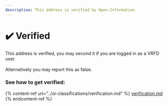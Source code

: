 ```yaml
---
description: This address is verified by Open-Information
---
```


# ✔️ Verified

This address is verified, you may second it if you are logged in as a VRFD user.\
\
Alternatively you may report this as false.

### See how to get verified:

{% content-ref url="../oi-classifications/verification.md" %}
[verification.md](../oi-classifications/verification.md)
{% endcontent-ref %}

